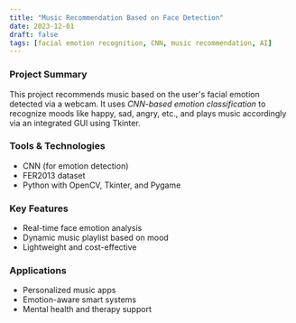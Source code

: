 ```yaml
---
title: "Music Recommendation Based on Face Detection"
date: 2023-12-01
draft: false
tags: [facial emotion recognition, CNN, music recommendation, AI]
---
```


### Project Summary

This project recommends music based on the user's facial emotion detected via a webcam. It uses *CNN-based emotion classification* to recognize moods like happy, sad, angry, etc., and plays music accordingly via an integrated GUI using Tkinter.

### Tools & Technologies

- CNN (for emotion detection)
- FER2013 dataset
- Python with OpenCV, Tkinter, and Pygame

### Key Features

- Real-time face emotion analysis
- Dynamic music playlist based on mood
- Lightweight and cost-effective

### Applications

- Personalized music apps
- Emotion-aware smart systems
- Mental health and therapy support